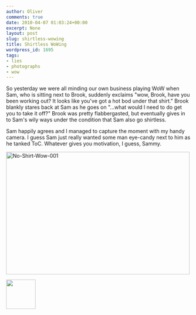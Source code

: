 ```yaml
---
author: Oliver
comments: true
date: 2010-04-07 01:03:24+00:00
excerpt: None
layout: post
slug: shirtless-wowing
title: Shirtless WoWing
wordpress_id: 1695
tags:
- lies
- photographs
- wow
---
```


So yesterday we were all minding our own business playing WoW when Sam, who is sitting next to Brook, suddenly exclaims "wow, Brook, have you been working out?  It looks like you've got a hot bod under that shirt."  Brook blankly stares back at Sam as he goes on "...what would I need to do get you to take it off?"  Brook was pretty flabbergasted, but eventually gives in to Sam's wily ways under the condition that Sam also go shirtless.

Sam happily agrees and I managed to capture the moment with my handy camera.  I guess Sam just really wanted some man eye-candy next to him as he tanked ToC.  Whatever gives you motivation, I guess, Sammy.

<a href="http://www.flickr.com/photos/owiber/4498751034/" title="No-Shirt-Wow-001 by owiber, on Flickr"><img src="http://farm5.static.flickr.com/4061/4498751034_61fbc14a8d.jpg" width="500" height="333" alt="No-Shirt-Wow-001" /></a>

<a href="http://www.owiber.com/?attachment_id=1699" rel="attachment wp-att-1699"><img src="http://www.owiber.com/wp-content/uploads/2010/04/Photo-on-2010-04-06-at-20.02-80x80.jpg" alt="" title="Photo on 2010-04-06 at 20.02" width="80" height="80" class="alignnone size-thumbnail wp-image-1699" /></a>